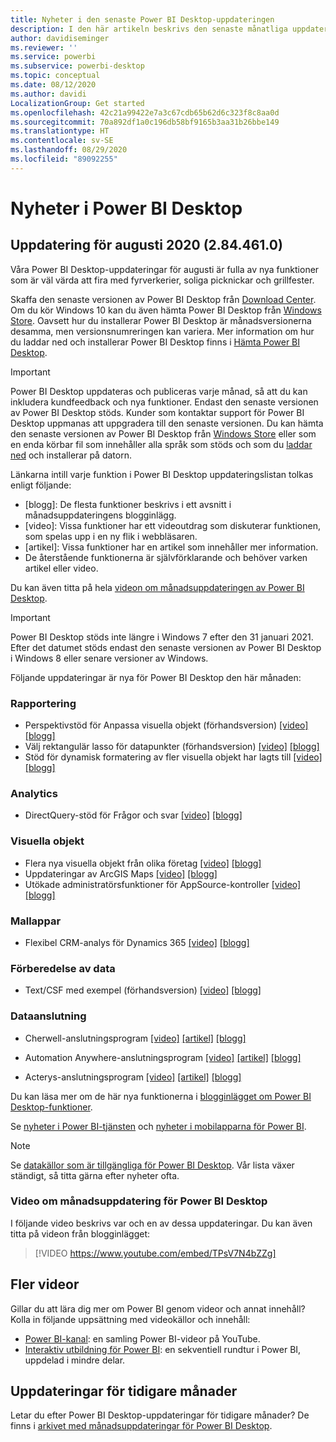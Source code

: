 ```yaml
---
title: Nyheter i den senaste Power BI Desktop-uppdateringen
description: I den här artikeln beskrivs den senaste månatliga uppdateringen för Power BI Desktop i detalj.
author: davidiseminger
ms.reviewer: ''
ms.service: powerbi
ms.subservice: powerbi-desktop
ms.topic: conceptual
ms.date: 08/12/2020
ms.author: davidi
LocalizationGroup: Get started
ms.openlocfilehash: 42c21a99422e7a3c67cdb65b62d6c323f8c8aa0d
ms.sourcegitcommit: 70a892df1a0c196db58bf9165b3aa31b26bbe149
ms.translationtype: HT
ms.contentlocale: sv-SE
ms.lasthandoff: 08/29/2020
ms.locfileid: "89092255"
---
```

# <a name="whats-new-in-power-bi-desktop"></a>Nyheter i Power BI Desktop

## <a name="august-2020-update-2844610"></a>Uppdatering för augusti 2020 (2.84.461.0)

Våra Power BI Desktop-uppdateringar för augusti är fulla av nya funktioner som är väl värda att fira med fyrverkerier, soliga picknickar och grillfester. 

Skaffa den senaste versionen av Power BI Desktop från [Download Center](https://www.microsoft.com/download/details.aspx?id=58494). Om du kör Windows 10 kan du även hämta Power BI Desktop från [Windows Store](https://aka.ms/pbidesktopstore). Oavsett hur du installerar Power BI Desktop är månadsversionerna desamma, men versionsnumreringen kan variera. Mer information om hur du laddar ned och installerar Power BI Desktop finns i [Hämta Power BI Desktop](desktop-get-the-desktop.md). 

> [!IMPORTANT]
> Power BI Desktop uppdateras och publiceras varje månad, så att du kan inkludera kundfeedback och nya funktioner. Endast den senaste versionen av Power BI Desktop stöds. Kunder som kontaktar support för Power BI Desktop uppmanas att uppgradera till den senaste versionen. Du kan hämta den senaste versionen av Power BI Desktop från [Windows Store](https://aka.ms/pbidesktopstore) eller som en enda körbar fil som innehåller alla språk som stöds och som du [laddar ned](https://www.microsoft.com/download/details.aspx?id=58494) och installerar på datorn.

Länkarna intill varje funktion i Power BI Desktop uppdateringslistan tolkas enligt följande:

* \[blogg\]: De flesta funktioner beskrivs i ett avsnitt i månadsuppdateringens blogginlägg.
* \[video\]: Vissa funktioner har ett videoutdrag som diskuterar funktionen, som spelas upp i en ny flik i webbläsaren.
* \[artikel\]: Vissa funktioner har en artikel som innehåller mer information.
* De återstående funktionerna är självförklarande och behöver varken artikel eller video.

Du kan även titta på hela [videon om månadsuppdateringen av Power BI Desktop](#power-bi-desktop-monthly-update-video).

> [!IMPORTANT]
> Power BI Desktop stöds inte längre i Windows 7 efter den 31 januari 2021. Efter det datumet stöds endast den senaste versionen av Power BI Desktop i Windows 8 eller senare versioner av Windows. 

Följande uppdateringar är nya för Power BI Desktop den här månaden:


### <a name="reporting"></a>Rapportering
* Perspektivstöd för Anpassa visuella objekt (förhandsversion) [[video]](https://youtu.be/TPsV7N4bZZg?t=15)  [[blogg]](https://powerbi.microsoft.com/blog/power-bi-desktop-august-2020-feature-summary/#_Perspectives) 
* Välj rektangulär lasso för datapunkter (förhandsversion) [[video]](https://youtu.be/TPsV7N4bZZg?t=448)  [[blogg]](https://powerbi.microsoft.com/blog/power-bi-desktop-august-2020-feature-summary/#_Data_point) 
* Stöd för dynamisk formatering av fler visuella objekt har lagts till [[video]](https://youtu.be/TPsV7N4bZZg?t=715)  [[blogg]](https://powerbi.microsoft.com/blog/power-bi-desktop-august-2020-feature-summary/#_dynamic_formatting) 


### <a name="analytics"></a>Analytics
* DirectQuery-stöd för Frågor och svar [[video]](https://youtu.be/TPsV7N4bZZg?t=926)  [[blogg]](https://powerbi.microsoft.com/blog/power-bi-desktop-august-2020-feature-summary/#_Direct_Query) 


### <a name="visuals"></a>Visuella objekt
* Flera nya visuella objekt från olika företag [[video]](https://youtu.be/TPsV7N4bZZg?t=956)  [[blogg]](https://powerbi.microsoft.com/blog/power-bi-desktop-august-2020-feature-summary/#_Visualizations)
* Uppdateringar av ArcGIS Maps [[video]](https://youtu.be/TPsV7N4bZZg?t=1096)  [[blogg]](https://powerbi.microsoft.com/blog/power-bi-desktop-august-2020-feature-summary/#_ArcGIS)
* Utökade administratörsfunktioner för AppSource-kontroller [[video]](https://youtu.be/TPsV7N4bZZg?t=1135)[[blogg]](https://powerbi.microsoft.com/blog/power-bi-desktop-august-2020-feature-summary/#_Admin)


### <a name="template-apps"></a>Mallappar
* Flexibel CRM-analys för Dynamics 365  [[video]](https://youtu.be/TPsV7N4bZZg?t=1300)  [[blogg]](https://powerbi.microsoft.com/blog/power-bi-desktop-august-2020-feature-summary/#_CRM)


### <a name="data-preparation"></a>Förberedelse av data
* Text/CSF med exempel (förhandsversion) [[video]](https://youtu.be/TPsV7N4bZZg?t=1335)  [[blogg]](https://powerbi.microsoft.com/blog/power-bi-desktop-august-2020-feature-summary/#_text_csv) 

### <a name="data-connectivity"></a>Dataanslutning
* Cherwell-anslutningsprogram [[video]](https://youtu.be/TPsV7N4bZZg?t=1392)  [[artikel]](../create-reports/desktop-external-tools.md)  [[blogg]](https://powerbi.microsoft.com/blog/power-bi-desktop-august-2020-feature-summary/#_Cherwell_connector) 

* Automation Anywhere-anslutningsprogram [[video]](https://youtu.be/TPsV7N4bZZg?t=1414)  [[artikel]](../create-reports/desktop-external-tools.md)  [[blogg]](https://powerbi.microsoft.com/blog/power-bi-desktop-august-2020-feature-summary/#_Auto_connector) 

* Acterys-anslutningsprogram [[video]](https://youtu.be/TPsV7N4bZZg?t=1434)  [[artikel]](../create-reports/desktop-external-tools.md)  [[blogg]](https://powerbi.microsoft.com/blog/power-bi-desktop-august-2020-feature-summary/#_Acterys_connector) 


Du kan läsa mer om de här nya funktionerna i [blogginlägget om Power BI Desktop-funktioner](https://powerbi.microsoft.com/blog/power-bi-desktop-august-2020-feature-summary/).

Se [nyheter i Power BI-tjänsten](service-whats-new.md) och [nyheter i mobilapparna för Power BI](../consumer/mobile/mobile-whats-new-in-the-mobile-apps.md).

> [!NOTE]
> Se [datakällor som är tillgängliga för Power BI Desktop](../connect-data/desktop-data-sources.md). Vår lista växer ständigt, så titta gärna efter nyheter ofta.


### <a name="power-bi-desktop-monthly-update-video"></a>Video om månadsuppdatering för Power BI Desktop
I följande video beskrivs var och en av dessa uppdateringar. Du kan även titta på videon från blogginlägget:

> [!VIDEO https://www.youtube.com/embed/TPsV7N4bZZg]

## <a name="more-videos"></a>Fler videor

Gillar du att lära dig mer om Power BI genom videor och annat innehåll? Kolla in följande uppsättning med videokällor och innehåll:

-   [Power BI-kanal](https://www.youtube.com/user/mspowerbi): en samling Power BI-videor på YouTube.
-   [Interaktiv utbildning för Power BI](https://docs.microsoft.com/learn/powerplatform/power-bi?WT.mc_id=powerbi_landingpage-docs-link): en sekventiell rundtur i Power BI, uppdelad i mindre delar.

## <a name="updates-for-previous-months"></a>Uppdateringar för tidigare månader

Letar du efter Power BI Desktop-uppdateringar för tidigare månader? De finns i [arkivet med månadsuppdateringar för Power BI Desktop](desktop-latest-update-archive.md).
